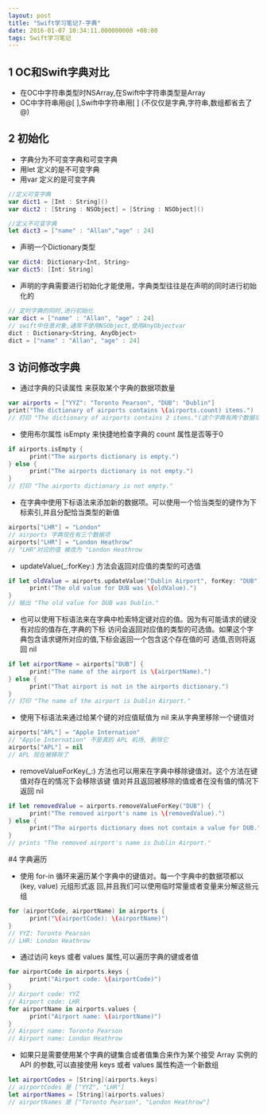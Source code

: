```yaml
---
layout: post
title: "Swift学习笔记7-字典"
date: 2016-01-07 10:34:11.000000000 +08:00
tags: Swift学习笔记
---
```


## 1 OC和Swift字典对比
- 在OC中字符串类型时NSArray,在Swift中字符串类型是Array
- OC中字符串用@[ ],Swift中字符串用[ ] (不仅仅是字典,字符串,数组都省去了@)

## 2 初始化
- 字典分为不可变字典和可变字典
 - 用let 定义的是不可变字典
 - 用var 定义的是可变字典

```swift
//定义可变字典
var dict1 = [Int : String]()
var dict2 : [String : NSObject] = [String : NSObject]()

//定义不可变字典
let dict3 = ["name" : "Allan","age" : 24]
```
- 声明一个Dictionary类型
```swift
var dict4: Dictionary<Int, String>
var dict5: [Int: String]
```
- 声明的字典需要进行初始化才能使用，字典类型往往是在声明的同时进行初始化的 
```swift
// 定时字典的同时,进行初始化
var dict = ["name" : "Allan", "age" : 24]
// swift中任意对象,通常不使用NSObject,使用AnyObjectvar 
dict : Dictionary<String, AnyObject>
dict = ["name" : "Allan", "age" : 24]
```

## 3 访问修改字典
- 通过字典的只读属性 来获取某个字典的数据项数量
```swift
var airports = ["YYZ": "Toronto Pearson", "DUB": "Dublin"]
print("The dictionary of airports contains \(airports.count) items.")
// 打印 "The dictionary of airports contains 2 items."(这个字典有两个数据项)
```
- 使用布尔属性 isEmpty 来快捷地检查字典的 count 属性是否等于0
```swift
if airports.isEmpty { 
      print("The airports dictionary is empty.")
} else { 
      print("The airports dictionary is not empty.")
}
// 打印 "The airports dictionary is not empty."
```
- 在字典中使用下标语法来添加新的数据项。可以使用一个恰当类型的键作为下标索引,并且分配恰当类型的新值
```swift
airports["LHR"] = "London"
// airports 字典现在有三个数据项
airports["LHR"] = "London Heathrow"
// "LHR"对应的值 被改为 "London Heathrow
```
- updateValue(_:forKey:) 方法会返回对应值的类型的可选值
```swift
if let oldValue = airports.updateValue("Dublin Airport", forKey: "DUB") { 
      print("The old value for DUB was \(oldValue).")
}
// 输出 "The old value for DUB was Dublin."
```
- 也可以使用下标语法来在字典中检索特定键对应的值。因为有可能请求的键没有对应的值存在,字典的下标 访问会返回对应值的类型的可选值。如果这个字典包含请求键所对应的值,下标会返回一个包含这个存在值的可 选值,否则将返回 nil 
```swift
if let airportName = airports["DUB"] { 
      print("The name of the airport is \(airportName).")
} else { 
      print("That airport is not in the airports dictionary.")
}
// 打印 "The name of the airport is Dublin Airport."
```
- 使用下标语法来通过给某个键的对应值赋值为 nil 来从字典里移除一个键值对
```swift
airports["APL"] = "Apple Internation"
// "Apple Internation" 不是真的 APL 机场, 删除它 
airports["APL"] = nil
// APL 现在被移除了
```
-  removeValueForKey(_:) 方法也可以用来在字典中移除键值对。这个方法在键值对存在的情况下会移除该键 值对并且返回被移除的值或者在没有值的情况下返回 nil
```swift
if let removedValue = airports.removeValueForKey("DUB") { 
      print("The removed airport's name is \(removedValue).")
} else { 
      print("The airports dictionary does not contain a value for DUB.")
}
// prints "The removed airport's name is Dublin Airport."
```

#4 字典遍历
- 使用 for-in 循环来遍历某个字典中的键值对。每一个字典中的数据项都以 (key, value) 元组形式返 回,并且我们可以使用临时常量或者变量来分解这些元组
```swift
for (airportCode, airportName) in airports { 
      print("\(airportCode): \(airportName)")
}
// YYZ: Toronto Pearson
// LHR: London Heathrow
```
- 通过访问 keys 或者 values 属性,可以遍历字典的键或者值
```swift
for airportCode in airports.keys { 
      print("Airport code: \(airportCode)")
}
// Airport code: YYZ
// Airport code: LHR
for airportName in airports.values { 
      print("Airport name: \(airportName)")
}
// Airport name: Toronto Pearson
// Airport name: London Heathrow
```
- 如果只是需要使用某个字典的键集合或者值集合来作为某个接受 Array 实例的 API 的参数,可以直接使用 keys 或者 values 属性构造一个新数组
```swift
let airportCodes = [String](airports.keys) 
// airportCodes 是 ["YYZ", "LHR"]
let airportNames = [String](airports.values)
// airportNames 是 ["Toronto Pearson", "London Heathrow"]
```

